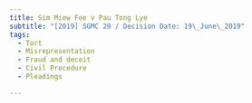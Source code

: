 ```yaml
---
title: Sim Miew Fee v Pau Tong Lye
subtitle: "[2019] SGMC 29 / Decision Date: 19\_June\_2019"
tags:
  - Tort
  - Misrepresentation
  - Fraud and deceit
  - Civil Procedure
  - Pleadings

---
```

